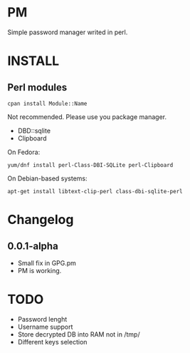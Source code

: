 PM
==

Simple password manager writed in perl.

# INSTALL

## Perl modules

	cpan install Module::Name

Not recommended. Please use you package manager.

* DBD::sqlite
* Clipboard

On Fedora:

	yum/dnf install perl-Class-DBI-SQLite perl-Clipboard

On Debian-based systems:

	apt-get install libtext-clip-perl class-dbi-sqlite-perl


# Changelog

## 0.0.1-alpha

* Small fix in GPG.pm
* PM is working.

# TODO

* Password lenght
* Username support
* Store decrypted DB into RAM not in /tmp/
* Different keys selection
